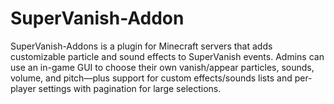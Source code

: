 # SuperVanish-Addon
SuperVanish-Addons is a plugin for Minecraft servers that adds customizable particle and sound effects to SuperVanish events. Admins can use an in-game GUI to choose their own vanish/appear particles, sounds, volume, and pitch—plus support for custom effects/sounds lists and per-player settings with pagination for large selections.
